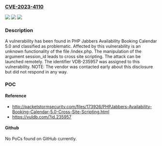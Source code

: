 ### [CVE-2023-4110](https://cve.mitre.org/cgi-bin/cvename.cgi?name=CVE-2023-4110)
![](https://img.shields.io/static/v1?label=Product&message=Availability%20Booking%20Calendar&color=blue)
![](https://img.shields.io/static/v1?label=Version&message=%3D%205.0%20&color=brighgreen)
![](https://img.shields.io/static/v1?label=Vulnerability&message=CWE-79%20Cross%20Site%20Scripting&color=brighgreen)

### Description

A vulnerability has been found in PHP Jabbers Availability Booking Calendar 5.0 and classified as problematic. Affected by this vulnerability is an unknown functionality of the file /index.php. The manipulation of the argument session_id leads to cross site scripting. The attack can be launched remotely. The identifier VDB-235957 was assigned to this vulnerability. NOTE: The vendor was contacted early about this disclosure but did not respond in any way.

### POC

#### Reference
- http://packetstormsecurity.com/files/173926/PHPJabbers-Availability-Booking-Calendar-5.0-Cross-Site-Scripting.html
- https://vuldb.com/?id.235957

#### Github
No PoCs found on GitHub currently.

